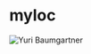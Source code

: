 # myloc

![Yuri Baumgartner](https://img.shields.io/badge/-Yuri%20Baumgartner-6633cc?style=flat-square&logo=Linkedin&logoColor=white&link=https://www.linkedin.com/in/yuri-baumgartner/)
